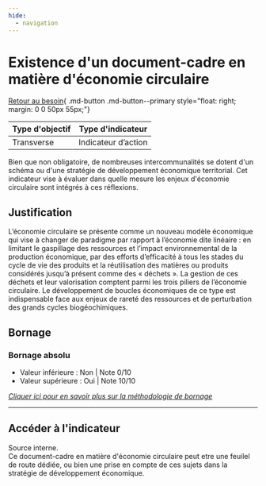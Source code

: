 ```yaml
---
hide:
  - navigation
---
```


# Existence d'un document-cadre en matière d'économie circulaire

[Retour au besoin](https://konsilion.github.io/diag360/pages/besoins/bi1){ .md-button .md-button--primary style="float: right; margin: 0 0 50px 55px;"}

|Type d'objectif|Type d'indicateur|
|--|--|
|Transverse|Indicateur d’action|

Bien que non obligatoire, de nombreuses intercommunalités se dotent d'un schéma ou d'une stratégie de développement économique territorial. Cet indicateur vise à évaluer dans quelle mesure les enjeux d'économie circulaire sont intégrés à ces réflexions.  

## Justification

L’économie circulaire se présente comme un nouveau modèle économique qui vise à changer de paradigme par rapport à l’économie dite linéaire : en limitant le gaspillage des ressources et l’impact environnemental de la production économique, par des efforts d’efficacité à tous les stades du cycle de vie des produits et la réutilisation des matières ou produits considérés jusqu’à présent comme des « déchets ». La gestion de ces déchets et leur valorisation comptent parmi les trois piliers de l’économie circulaire. Le développement de boucles économiques de ce type est indispensable face aux enjeux de rareté des ressources et de perturbation des grands cycles biogéochimiques.  

## Bornage

### Bornage absolu

* Valeur inférieure : Non | Note 0/10
* Valeur supérieure : Oui | Note 10/10
  
*[Cliquer ici pour en savoir plus sur la méthodologie de bornage](https://konsilion.github.io/diag360/pages/indicateurs/methode_bornage)*

---

## Accéder à l'indicateur

Source interne.  
Ce document-cadre en matière d'économie circulaire peut etre une feuilel de route dédiée, ou bien une prise en compte de ces sujets dans la stratégie de développement économique. 
